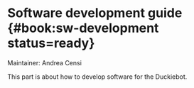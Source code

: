 # Software development guide {#book:sw-development status=ready}

Maintainer: Andrea Censi

This part is about how to develop software for the Duckiebot.
